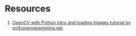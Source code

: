 # Resources

1. [OpenCV with Python Intro and loading Images tutorial by pythonprogramming.net](https://pythonprogramming.net/loading-images-python-opencv-tutorial/)

